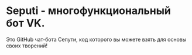 # Seputi - многофункциональный бот VK.
Это GitHub чат-бота Сепути, код которого вы можете взять для основы своих творений!
